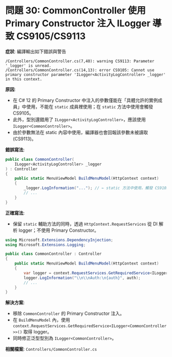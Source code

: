# 問題 30: CommonController 使用 Primary Constructor 注入 ILogger 導致 CS9105/CS9113

**症狀**: 編譯輸出如下錯誤與警告

```
/Controllers/CommonController.cs(7,40): warning CS9113: Parameter '_logger' is unread.
/Controllers/CommonController.cs(14,13): error CS9105: Cannot use primary constructor parameter 'ILogger<ActivityLogController> _logger' in this context.
```

**原因**:
- 在 C# 12 的 Primary Constructor 中注入的參數僅能在「具體允許的實例成員」中使用，不能在 `static` 成員裡使用；在 `static` 方法中使用會觸發 CS9105。
- 此外，型別還錯用了 `ILogger<ActivityLogController>`，應該使用 `ILogger<CommonController>`。
- 由於參數無法在 static 內容中使用，編譯器也會回報該參數未被讀取 (CS9113)。

**錯誤寫法**:
```csharp
public class CommonController(
    ILogger<ActivityLogController> _logger
) : Controller
{
    public static MenuViewModel BuildMenuModel(HttpContext context)
    {
        _logger.LogInformation("..."); // ← static 方法中使用，觸發 CS9105
        // ...
    }
}
```

**正確寫法**:
- 保留 `static` 輔助方法的同時，透過 `HttpContext.RequestServices` 從 DI 解析 logger；不使用 Primary Constructor。
```csharp
using Microsoft.Extensions.DependencyInjection;
using Microsoft.Extensions.Logging;

public class CommonController : Controller
{
    public static MenuViewModel BuildMenuModel(HttpContext context)
    {
        var logger = context.RequestServices.GetRequiredService<ILogger<CommonController>>();
        logger.LogInformation("\\n\\nAuth:\n{auth}", auth);
        // ...
    }
}
```

**解決方案**:
- 移除 `CommonController` 的 Primary Constructor 注入。
- 在 `BuildMenuModel` 內，使用 `context.RequestServices.GetRequiredService<ILogger<CommonController>>()` 取得 logger。
- 同時修正泛型型別為 `ILogger<CommonController>`。

**相關檔案**: `Controllers/CommonController.cs`

